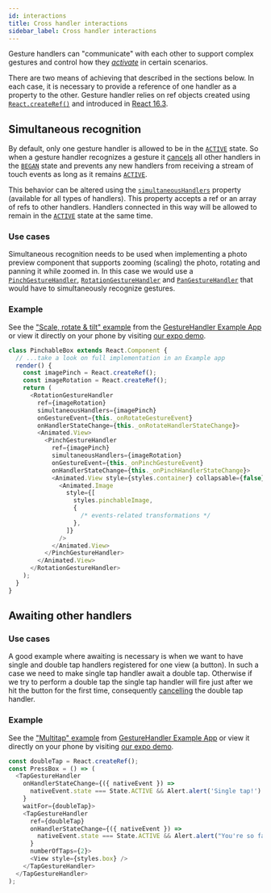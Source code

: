 ```yaml
---
id: interactions
title: Cross handler interactions
sidebar_label: Cross handler interactions
---
```


Gesture handlers can "communicate" with each other to support complex gestures and control how they *[activate](state.md#active)* in certain scenarios.

There are two means of achieving that described in the sections below.
In each case, it is necessary to provide a reference of one handler as a property to the other.
Gesture handler relies on ref objects created using [`React.createRef()`](https://reactjs.org/docs/refs-and-the-dom.html) and introduced in [React 16.3](https://reactjs.org/blog/2018/03/29/react-v-16-3.html#createref-api).

## Simultaneous recognition

By default, only one gesture handler is allowed to be in the [`ACTIVE`](state.md#active) state.
So when a gesture handler recognizes a gesture it [cancels](state.md#cancelled) all other handlers in the [`BEGAN`](state.md#began) state and prevents any new handlers from receiving a stream of touch events as long as it remains [`ACTIVE`](state.md#active).

This behavior can be altered using the [`simultaneousHandlers`](handler-common.md#simultaneousHandlers) property (available for all types of handlers).
This property accepts a ref or an array of refs to other handlers.
Handlers connected in this way will be allowed to remain in the [`ACTIVE`](state.md#active) state at the same time.

<!-- Moreover, when the given handler [activates](state.md#active) it will -->

### Use cases

Simultaneous recognition needs to be used when implementing a photo preview component that supports zooming (scaling) the photo, rotating and panning it while zoomed in.
In this case we would use a [`PinchGestureHandler`](handler-pinch.md), [`RotationGestureHandler`](handler-rotation.md) and [`PanGestureHandler`](handler-pan.md) that would have to simultaneously recognize gestures.

### Example

See the ["Scale, rotate & tilt" example](https://github.com/software-mansion/react-native-gesture-handler/blob/master/examples/Example/scaleAndRotate/index.js) from the [GestureHandler Example App](example.md) or view it directly on your phone by visiting [our expo demo](https://snack.expo.io/@adamgrzybowski/react-native-gesture-handler-demo).

```js
class PinchableBox extends React.Component {
  // ...take a look on full implementation in an Example app
  render() {
    const imagePinch = React.createRef();
    const imageRotation = React.createRef();
    return (
      <RotationGestureHandler
        ref={imageRotation}
        simultaneousHandlers={imagePinch}
        onGestureEvent={this._onRotateGestureEvent}
        onHandlerStateChange={this._onRotateHandlerStateChange}>
        <Animated.View>
          <PinchGestureHandler
            ref={imagePinch}
            simultaneousHandlers={imageRotation}
            onGestureEvent={this._onPinchGestureEvent}
            onHandlerStateChange={this._onPinchHandlerStateChange}>
            <Animated.View style={styles.container} collapsable={false}>
              <Animated.Image
                style={[
                  styles.pinchableImage,
                  {
                    /* events-related transformations */
                  },
                ]}
              />
            </Animated.View>
          </PinchGestureHandler>
        </Animated.View>
      </RotationGestureHandler>
    );
  }
}
```

## Awaiting other handlers

### Use cases

A good example where awaiting is necessary is when we want to have single and double tap handlers registered for one view (a button).
In such a case we need to make single tap handler await a double tap.
Otherwise if we try to perform a double tap the single tap handler will fire just after we hit the button for the first time, consequently [cancelling](state.md#cancelled) the double tap handler.

### Example

See the ["Multitap" example](https://github.com/software-mansion/react-native-gesture-handler/blob/master/examples/Example/multitap/index.js) from [GestureHandler Example App](example.md) or view it directly on your phone by visiting [our expo demo](https://snack.expo.io/@adamgrzybowski/react-native-gesture-handler-demo).

```js
const doubleTap = React.createRef();
const PressBox = () => (
  <TapGestureHandler
    onHandlerStateChange={({ nativeEvent }) =>
      nativeEvent.state === State.ACTIVE && Alert.alert('Single tap!')
    }
    waitFor={doubleTap}>
    <TapGestureHandler
      ref={doubleTap}
      onHandlerStateChange={({ nativeEvent }) =>
        nativeEvent.state === State.ACTIVE && Alert.alert("You're so fast")
      }
      numberOfTaps={2}>
      <View style={styles.box} />
    </TapGestureHandler>
  </TapGestureHandler>
);
```
